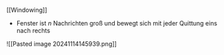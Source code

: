 [[Windowing]]

- Fenster ist $n$ Nachrichten groß und bewegt sich mit jeder Quittung eins nach rechts



![[Pasted image 20241114145939.png]]


